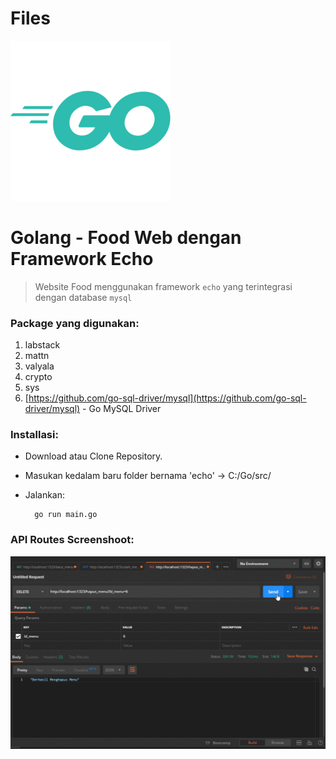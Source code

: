 # Files

![Files/GolangLogo2.png](Files/GolangLogo2.png)

# Golang - Food Web dengan Framework Echo

> Website Food menggunakan framework `echo` yang terintegrasi dengan database `mysql`

### Package yang digunakan:

1. labstack
2. mattn
3. valyala
4. crypto
5. sys
6. [https://github.com/go-sql-driver/mysql](https://github.com/go-sql-driver/mysql) - Go MySQL Driver

### Installasi:

- Download atau Clone Repository.
- Masukan kedalam baru folder bernama 'echo'  →  C:/Go/src/<echo>
- Jalankan:

        go run main.go

### API Routes Screenshoot:

![Files/Postman.gif](Files/Postman.gif)